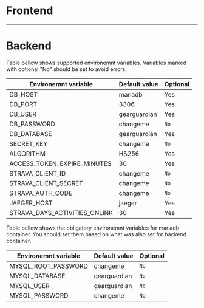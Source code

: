 # Frontend

---
# Backend

Table bellow shows supported environemnt variables. Variables marked with optional "No" should be set to avoid errors.

Environemnt variable  | Default value | Optional
--- | --- | ---
DB_HOST | mariadb | Yes
DB_PORT | 3306 | Yes
DB_USER | gearguardian | Yes
DB_PASSWORD | changeme | `No`
DB_DATABASE | gearguardian | Yes
SECRET_KEY | changeme | `No`
ALGORITHM | HS256 | Yes
ACCESS_TOKEN_EXPIRE_MINUTES | 30 | Yes
STRAVA_CLIENT_ID | changeme | `No`
STRAVA_CLIENT_SECRET | changeme | `No`
STRAVA_AUTH_CODE | changeme | `No`
JAEGER_HOST | jaeger | Yes
STRAVA_DAYS_ACTIVITIES_ONLINK | 30 | Yes

Table bellow shows the obligatory environemnt variables for mariadb container. You should set them based on what was also set for backend container.

Environemnt variable  | Default value | Optional
--- | --- | ---
MYSQL_ROOT_PASSWORD | changeme | `No`
MYSQL_DATABASE | gearguardian | `No`
MYSQL_USER | gearguardian | `No`
MYSQL_PASSWORD | changeme | `No`